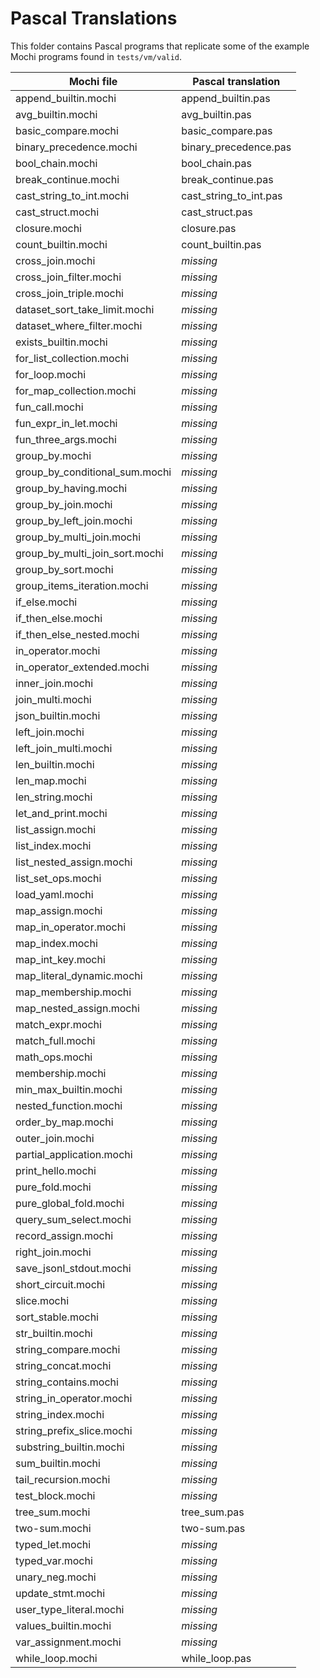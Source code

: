 # Pascal Translations

This folder contains Pascal programs that replicate some of the example Mochi programs found in `tests/vm/valid`.

| Mochi file | Pascal translation |
|------------|-------------------|
| append_builtin.mochi | append_builtin.pas |
| avg_builtin.mochi | avg_builtin.pas |
| basic_compare.mochi | basic_compare.pas |
| binary_precedence.mochi | binary_precedence.pas |
| bool_chain.mochi | bool_chain.pas |
| break_continue.mochi | break_continue.pas |
| cast_string_to_int.mochi | cast_string_to_int.pas |
| cast_struct.mochi | cast_struct.pas |
| closure.mochi | closure.pas |
| count_builtin.mochi | count_builtin.pas |
| cross_join.mochi | _missing_ |
| cross_join_filter.mochi | _missing_ |
| cross_join_triple.mochi | _missing_ |
| dataset_sort_take_limit.mochi | _missing_ |
| dataset_where_filter.mochi | _missing_ |
| exists_builtin.mochi | _missing_ |
| for_list_collection.mochi | _missing_ |
| for_loop.mochi | _missing_ |
| for_map_collection.mochi | _missing_ |
| fun_call.mochi | _missing_ |
| fun_expr_in_let.mochi | _missing_ |
| fun_three_args.mochi | _missing_ |
| group_by.mochi | _missing_ |
| group_by_conditional_sum.mochi | _missing_ |
| group_by_having.mochi | _missing_ |
| group_by_join.mochi | _missing_ |
| group_by_left_join.mochi | _missing_ |
| group_by_multi_join.mochi | _missing_ |
| group_by_multi_join_sort.mochi | _missing_ |
| group_by_sort.mochi | _missing_ |
| group_items_iteration.mochi | _missing_ |
| if_else.mochi | _missing_ |
| if_then_else.mochi | _missing_ |
| if_then_else_nested.mochi | _missing_ |
| in_operator.mochi | _missing_ |
| in_operator_extended.mochi | _missing_ |
| inner_join.mochi | _missing_ |
| join_multi.mochi | _missing_ |
| json_builtin.mochi | _missing_ |
| left_join.mochi | _missing_ |
| left_join_multi.mochi | _missing_ |
| len_builtin.mochi | _missing_ |
| len_map.mochi | _missing_ |
| len_string.mochi | _missing_ |
| let_and_print.mochi | _missing_ |
| list_assign.mochi | _missing_ |
| list_index.mochi | _missing_ |
| list_nested_assign.mochi | _missing_ |
| list_set_ops.mochi | _missing_ |
| load_yaml.mochi | _missing_ |
| map_assign.mochi | _missing_ |
| map_in_operator.mochi | _missing_ |
| map_index.mochi | _missing_ |
| map_int_key.mochi | _missing_ |
| map_literal_dynamic.mochi | _missing_ |
| map_membership.mochi | _missing_ |
| map_nested_assign.mochi | _missing_ |
| match_expr.mochi | _missing_ |
| match_full.mochi | _missing_ |
| math_ops.mochi | _missing_ |
| membership.mochi | _missing_ |
| min_max_builtin.mochi | _missing_ |
| nested_function.mochi | _missing_ |
| order_by_map.mochi | _missing_ |
| outer_join.mochi | _missing_ |
| partial_application.mochi | _missing_ |
| print_hello.mochi | _missing_ |
| pure_fold.mochi | _missing_ |
| pure_global_fold.mochi | _missing_ |
| query_sum_select.mochi | _missing_ |
| record_assign.mochi | _missing_ |
| right_join.mochi | _missing_ |
| save_jsonl_stdout.mochi | _missing_ |
| short_circuit.mochi | _missing_ |
| slice.mochi | _missing_ |
| sort_stable.mochi | _missing_ |
| str_builtin.mochi | _missing_ |
| string_compare.mochi | _missing_ |
| string_concat.mochi | _missing_ |
| string_contains.mochi | _missing_ |
| string_in_operator.mochi | _missing_ |
| string_index.mochi | _missing_ |
| string_prefix_slice.mochi | _missing_ |
| substring_builtin.mochi | _missing_ |
| sum_builtin.mochi | _missing_ |
| tail_recursion.mochi | _missing_ |
| test_block.mochi | _missing_ |
| tree_sum.mochi | tree_sum.pas |
| two-sum.mochi | two-sum.pas |
| typed_let.mochi | _missing_ |
| typed_var.mochi | _missing_ |
| unary_neg.mochi | _missing_ |
| update_stmt.mochi | _missing_ |
| user_type_literal.mochi | _missing_ |
| values_builtin.mochi | _missing_ |
| var_assignment.mochi | _missing_ |
| while_loop.mochi | while_loop.pas |
